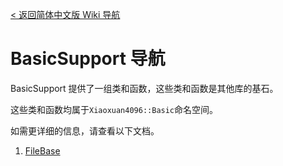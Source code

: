[< 返回简体中文版 Wiki 导航](简体中文版-Wiki-导航)
# BasicSupport 导航
BasicSupport 提供了一组类和函数，这些类和函数是其他库的基石。

这些类和函数均属于`Xiaoxuan4096::Basic`命名空间。

如需更详细的信息，请查看以下文档。

1. [FileBase](FileBase-介绍)
